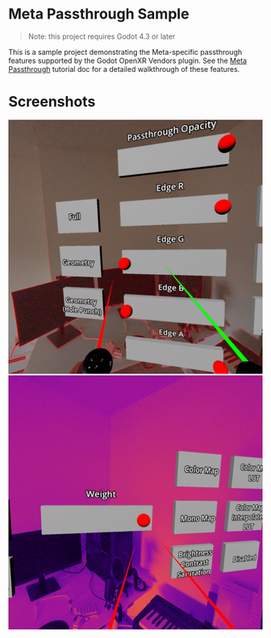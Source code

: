 # Meta Passthrough Sample

> Note: this project requires Godot 4.3 or later

This is a sample project demonstrating the Meta-specific passthrough features supported by the Godot OpenXR Vendors plugin.
See the [Meta Passthrough](https://godotvr.github.io/godot_openxr_vendors/manual/meta/passthrough.html) tutorial doc for
a detailed walkthrough of these features.

# Screenshots

![Screenshot 1](screenshots/meta_passthrough_screenshot_01.png)
![Screenshot 2](screenshots/meta_passthrough_screenshot_02.png)
